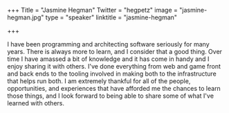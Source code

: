 +++
Title = "Jasmine Hegman"
Twitter = "hegpetz"
image = "jasmine-hegman.jpg"
type = "speaker"
linktitle = "jasmine-hegman"

+++

I have been programming and architecting software seriously for many years. There is always more to learn, and I consider that a good thing. Over time I have amassed a bit of knowledge and it has come in handy and I enjoy sharing it with others. I've done everything from web and game front and back ends to the tooling involved in making both to the infrastructure that helps run both. I am extremely thankful for all of the people, opportunities, and experiences that have afforded me the chances to learn those things, and I look forward to being able to share some of what I've learned with others.
